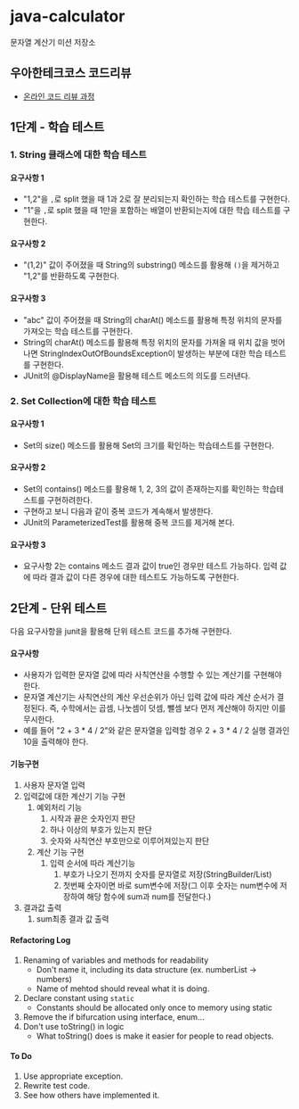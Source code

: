 # java-calculator
문자열 계산기 미션 저장소

## 우아한테크코스 코드리뷰
* [온라인 코드 리뷰 과정](https://github.com/woowacourse/woowacourse-docs/blob/master/maincourse/README.md)

## 1단계 - 학습 테스트

### 1. String 클래스에 대한 학습 테스트

#### 요구사항 1

- "1,2"을 `,`로 split 했을 때 1과 2로 잘 분리되는지 확인하는 학습 테스트를 구현한다.
- "1"을 `,`로 split 했을 때 1만을 포함하는 배열이 반환되는지에 대한 학습 테스트를 구현한다.

#### 요구사항 2

- "(1,2)" 값이 주어졌을 때 String의 substring() 메소드를 활용해 `()`을 제거하고 "1,2"를 반환하도록 구현한다.

#### 요구사항 3

- "abc" 값이 주어졌을 때 String의 charAt() 메소드를 활용해 특정 위치의 문자를 가져오는 학습 테스트를 구현한다.
- String의 charAt() 메소드를 활용해 특정 위치의 문자를 가져올 때 위치 값을 벗어나면 StringIndexOutOfBoundsException이 발생하는 부분에 대한 학습 테스트를 구현한다.
- JUnit의 @DisplayName을 활용해 테스트 메소드의 의도를 드러낸다.

### 2. Set Collection에 대한 학습 테스트

#### 요구사항 1

- Set의 size() 메소드를 활용해 Set의 크기를 확인하는 학습테스트를 구현한다.

#### 요구사항 2

- Set의 contains() 메소드를 활용해 1, 2, 3의 값이 존재하는지를 확인하는 학습테스트를 구현하려한다.
- 구현하고 보니 다음과 같이 중복 코드가 계속해서 발생한다.
- JUnit의 ParameterizedTest를 활용해 중복 코드를 제거해 본다.

#### 요구사항 3

- 요구사항 2는 contains 메소드 결과 값이 true인 경우만 테스트 가능하다. 입력 값에 따라 결과 값이 다른 경우에 대한 테스트도 가능하도록 구현한다.

## 2단계 - 단위 테스트

다음 요구사항을 junit을 활용해 단위 테스트 코드를 추가해 구현한다.

#### 요구사항

- 사용자가 입력한 문자열 값에 따라 사칙연산을 수행할 수 있는 계산기를 구현해야 한다.
- 문자열 계산기는 사칙연산의 계산 우선순위가 아닌 입력 값에 따라 계산 순서가 결정된다. 즉, 수학에서는 곱셈, 나눗셈이 덧셈, 뺄셈 보다 먼저 계산해야 하지만 이를 무시한다.
- 예를 들어 "2 + 3 * 4 / 2"와 같은 문자열을 입력할 경우 2 + 3 * 4 / 2 실행 결과인 10을 출력해야 한다.

#### 기능구현

1. 사용자 문자열 입력
2. 입력값에 대한 계산기 기능 구현
   1. 예외처리 기능
      1. 시작과 끝은 숫자인지 판단
      2. 하나 이상의 부호가 있는지 판단
      3. 숫자와 사칙연산 부호만으로 이루어져있는지 판단
   2. 계산 기능 구현
      1. 입력 순서에 따라 계산기능
         1. 부호가 나오기 전까지 숫자를 문자열로 저장(StringBuilder/List<String>)
         2. 첫번째 숫자이면 바로 sum변수에 저장(그 이후 숫자는 num변수에 저장하여 해당 함수에 sum과 num를 전달한다.)
3. 결과값 출력
   1. sum최종 결과 값 출력

#### Refactoring Log
1. Renaming of variables and methods for readability
   - Don't name it, including its data structure (ex. numberList → numbers)
   - Name of mehtod should reveal what it is doing.
2. Declare constant using `static`
   - Constants should be allocated only once to memory using static
3. Remove the if bifurcation using interface, enum...
4. Don't use toString() in logic
   - What toString() does is make it easier for people to read objects. 
   
#### To Do
1. Use appropriate exception.
2. Rewrite test code.
3. See how others have implemented it.
